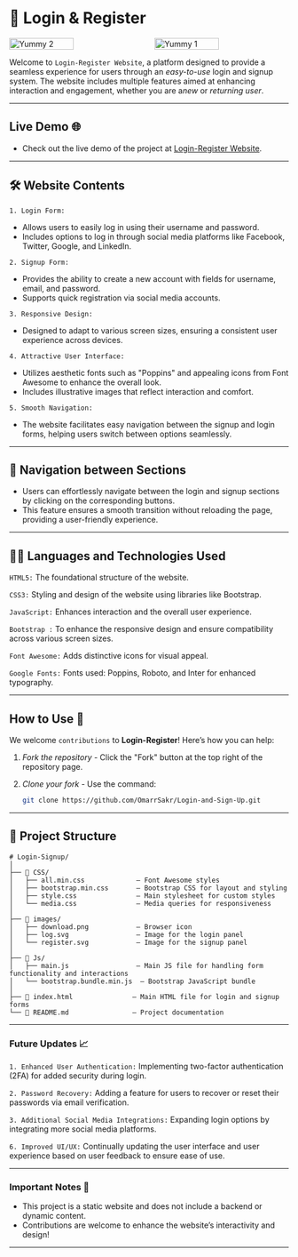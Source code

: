# 🔐 Login & Register

<div style="display: flex; justify-content: space-between;">
    <img src="https://github.com/user-attachments/assets/969b2ae2-ec44-41a3-b9e0-1bbac707f5e4" alt="Yummy 2"  style="width: 48%; margin-right: 1%;">
    <img src="https://github.com/user-attachments/assets/ab2339c1-0d05-40d5-9e8a-6b87c8d2fda1" alt="Yummy 1"  style="width: 48%;">
</div>


Welcome to `Login-Register Website`, a platform designed to provide a seamless experience for
users through an *easy-to-use* login and signup system.
The website includes multiple features aimed at enhancing interaction and engagement, 
whether you are a*new* or *returning user*.

---

## Live Demo 🌐
- Check out the live demo of the project at [Login-Register Website](https://omarrsakr.github.io/Login-and-Sign-Up/).

---

## 🛠 Website Contents
<code>1. Login Form:</code>
   - Allows users to easily log in using their username and password.
   - Includes options to log in through social media platforms like Facebook, Twitter, Google, and LinkedIn.

<code>2. Signup Form:</code>
   - Provides the ability to create a new account with fields for username, email, and password.
   - Supports quick registration via social media accounts.

<code>3. Responsive Design:</code>
  - Designed to adapt to various screen sizes, ensuring a consistent user experience across devices.

<code>4. Attractive User Interface:</code>
   - Utilizes aesthetic fonts such as "Poppins" and appealing icons from Font Awesome to enhance the overall look.
   - Includes illustrative images that reflect interaction and comfort.

<code>5. Smooth Navigation:</code>
  - The website facilitates easy navigation between the signup and login forms, helping users switch between options seamlessly.

---

## 🚀 Navigation between Sections
 - Users can effortlessly navigate between the login and signup sections by clicking on the corresponding buttons.
 - This feature ensures a smooth transition without reloading the page, providing a user-friendly experience.

---

## 🧑‍💻 Languages and Technologies Used

<code>HTML5:</code>
The foundational structure of the website.

<code>CSS3:</code>
Styling and design of the website using libraries like Bootstrap.

<code>JavaScript:</code>
 Enhances interaction and the overall user experience.

<code>Bootstrap :</code>
To enhance the responsive design and ensure compatibility across various screen sizes.

<code>Font Awesome:</code>
Adds distinctive icons for visual appeal.

<code>Google Fonts:</code>
Fonts used: Poppins, Roboto, and Inter for enhanced typography.

---

## How to Use 🚀  

We welcome `contributions` to **Login-Register**! Here’s how you can help:
1. *Fork the repository* - Click the "Fork" button at the top right of the repository page.
2. *Clone your fork* - Use the command:
   
   ```bash
   git clone https://github.com/OmarrSakr/Login-and-Sign-Up.git

---

## 📂 Project Structure 

```
# Login-Signup/
│
├── 📂 CSS/
│   ├── all.min.css             — Font Awesome styles
│   ├── bootstrap.min.css       — Bootstrap CSS for layout and styling
│   ├── style.css               — Main stylesheet for custom styles
│   └── media.css               — Media queries for responsiveness
│
├── 📂 images/
│   ├── download.png            — Browser icon
│   ├── log.svg                 — Image for the login panel
│   └── register.svg            — Image for the signup panel
│
├── 📂 Js/
│   ├── main.js                 — Main JS file for handling form functionality and interactions
│   └── bootstrap.bundle.min.js  — Bootstrap JavaScript bundle
│
├── 📄 index.html               — Main HTML file for login and signup forms
└── 📄 README.md                — Project documentation

```

---

### Future Updates 📈

<code>1. Enhanced User Authentication:</code> Implementing two-factor authentication (2FA) for added security during login.     
     
<code>2. Password Recovery:</code> Adding a feature for users to recover or reset their passwords via email verification.
     
<code>3. Additional Social Media Integrations:</code> Expanding login options by integrating more social media platforms.

<code>6. Improved UI/UX:</code> Continually updating the user interface and user experience based on user feedback to ensure ease of use.
 
---

### Important Notes 📢

- This project is a static website and does not include a backend or dynamic content.
- Contributions are welcome to enhance the website’s interactivity and design!

---
